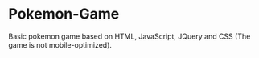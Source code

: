 # Pokemon-Game
Basic pokemon game based on HTML, JavaScript, JQuery and CSS (The game is not mobile-optimized).
